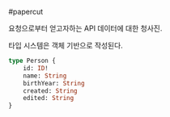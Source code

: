 #papercut 

요청으로부터 얻고자하는 API 데이터에 대한 청사진.

타입 시스템은 객체 기반으로 작성된다.

```graphql
type Person {
	id: ID!
	name: String
	birthYear: String
	created: String
	edited: String
}
```